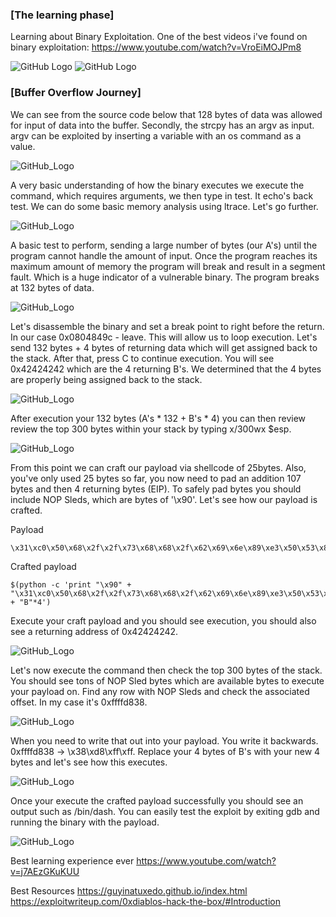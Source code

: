 ### [The learning phase]
Learning about Binary Exploitation. One of the best videos i've found on binary exploitation: https://www.youtube.com/watch?v=VroEiMOJPm8

![GitHub Logo](Binary%20Exploit%20ASM.png)
![GitHub Logo](Binary%20Exploit%20Source%20Code.PNG)

### [Buffer Overflow Journey]

We can see from the source code below that 128 bytes of data was allowed for input of data into the buffer. Secondly, the strcpy has an argv as input. argv can be exploited by inserting a variable with an os command as a value.

![GitHub_Logo](2.PNG)

A very basic understanding of how the binary executes we execute the command, which requires arguments, we then type in test. It echo's back test. We can do some basic memory analysis using ltrace. Let's go further.

![GitHub_Logo](3.PNG)

A basic test to perform, sending a large number of bytes (our A's) until the program cannot handle the amount of input. Once the program reaches its maximum amount of memory the program will break and result in a segment fault. Which is a huge indicator of a vulnerable binary. The program breaks at 132 bytes of data.

![GitHub_Logo](4.PNG)

Let's disassemble the binary and set a break point to right before the return. In our case 0x0804849c - leave. This will allow us to loop execution. Let's send 132 bytes + 4 bytes of returning data which will get assigned back to the stack. After that, press C to continue execution. You will see 0x42424242 which are the 4 returning B's. We determined that the 4 bytes are properly being assigned back to the stack.

![GitHub_Logo](5.PNG)

After execution your 132 bytes (A's * 132 + B's * 4) you can then review review the top 300 bytes within your stack by typing x/300wx $esp.

![GitHub_Logo](6.PNG)

From this point we can craft our payload via shellcode of 25bytes. Also, you've only used 25 bytes so far, you now need to pad an addition 107 bytes and then 4 returning bytes (EIP). To safely pad bytes you should include NOP Sleds, which are bytes of '\x90'. Let's see how our payload is crafted.

Payload
```
\x31\xc0\x50\x68\x2f\x2f\x73\x68\x68\x2f\x62\x69\x6e\x89\xe3\x50\x53\x89\xe1\x89\xc2\xb0\x0b\xcd\x80
```

Crafted payload
```
$(python -c 'print "\x90" + "\x31\xc0\x50\x68\x2f\x2f\x73\x68\x68\x2f\x62\x69\x6e\x89\xe3\x50\x53\x89\xe1\x89\xc2\xb0\x0b\xcd\x80" + "B"*4')
```

Execute your craft payload and you should see execution, you should also see a returning address of 0x42424242.

![GitHub_Logo](7.PNG)

Let's now execute the command then check the top 300 bytes of the stack. You should see tons of NOP Sled bytes which are available bytes to execute your payload on. Find any row with NOP Sleds and check the associated offset. In my case it's 0xffffd838. 

![GitHub_Logo](8.PNG)

When you need to write that out into your payload. You write it backwards. 0xffffd838 -> \x38\xd8\xff\xff. Replace your 4 bytes of B's with your new 4 bytes and let's see how this executes.

![GitHub_Logo](9.PNG)

Once your execute the crafted payload successfully you should see an output such as /bin/dash. You can easily test the exploit by exiting gdb and running the binary with the payload.

![GitHub_Logo](10.PNG)

Best learning experience ever
https://www.youtube.com/watch?v=j7AEzGKuKUU

Best Resources
https://guyinatuxedo.github.io/index.html  
https://exploitwriteup.com/0xdiablos-hack-the-box/#Introduction  
